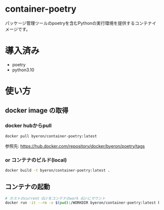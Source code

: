 # container-poetry
パッケージ管理ツールのpoetryを含むPythonの実行環境を提供するコンテナイメージです。

# 導入済み
- poetry
- python3.10

# 使い方
## docker image の取得
### docker hubからpull
```bash
docker pull byeron/container-poetry:latest
```
参照先: https://hub.docker.com/repository/docker/byeron/poetry/tags

### or コンテナのビルド(local)
```bash
docker build -t byeron/container-poetry:latest .
```

## コンテナの起動
```bash
# ホストのcurrent dirをコンテナのwork dirにマウント
docker run -it --rm -v $(pwd):/WORKDIR byeron/container-poetry:latest bash
```
